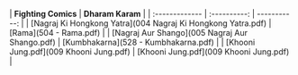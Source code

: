 
| **Fighting Comics**     | **Dharam Karam**     |
| :------------- | :----------: | -----------: |
|  [Nagraj Ki Hongkong Yatra](004 Nagraj Ki Hongkong Yatra.pdf) | [Rama](504 - Rama.pdf)   |
|  [Nagraj Aur Shango](005 Nagraj Aur Shango.pdf)  | [Kumbhakarna](528 - Kumbhakarna.pdf) |
|  [Khooni Jung.pdf](009 Khooni Jung.pdf)  | [Khooni Jung.pdf](009 Khooni Jung.pdf) |
